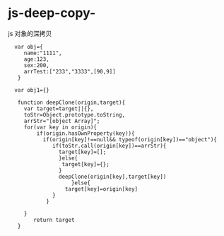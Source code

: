 # js-deep-copy-
js 对象的深拷贝




      var obj={
         name:"1111",
         age:123,
         sex:200,
         arrTest:["233","3333",[90,9]]
       }
    
      var obj1={} 
    
       function deepClone(origin,target){
       	 var target=target||{},
       	 toStr=Object.prototype.toString,
       	 arrStr="[object Array]"; 
       	 for(var key in origin){
       	     if(origin.hasOwnProperty(key)){
       	 	   if(origin[key]!==null&& typeof(origin[key])=="object"){
       	 	      if(toStr.call(origin[key])==arrStr){
       	 		    target[key]=[];
       	 		    }else{
       	 		     target[key]={};
       	 		    }
       	 	        deepClone(origin[key],target[key])	
             	     	}else{
             	      target[key]=origin[key]
              	  }
       	     	}	 
       	     	
       	 }   	
       	 	return target
       }
    
